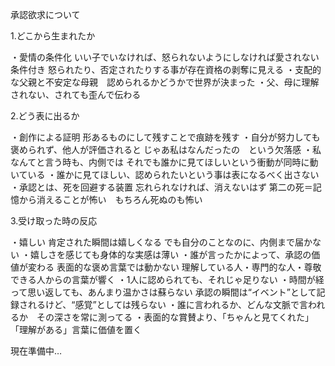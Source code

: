 承認欲求について

1.どこから生まれたか

・愛情の条件化
いい子でいなければ、怒られないようにしなければ愛されない条件付き
怒られたり、否定されたりする事が存在資格の剥奪に見える
・支配的な父親と不安定な母親　認められるかどうかで世界が決まった
・父、母に理解されない、されても歪んで伝わる


2.どう表に出るか

・創作による証明
形あるものにして残すことで痕跡を残す
・自分が努力しても褒められず、他人が評価されると
じゃあ私はなんだったの　という欠落感
・私なんてと言う時も、内側では
それでも誰かに見てほしいという衝動が同時に動いている
・誰かに見てほしい、認められたいという事は表になるべく出さない
・承認とは、死を回避する装置
忘れられなければ、消えないはず
第二の死＝記憶から消えることが怖い　もちろん死ぬのも怖い

3.受け取った時の反応

・嬉しい
肯定された瞬間は嬉しくなる
でも自分のことなのに、内側まで届かない
・嬉しさを感じても身体的な実感は薄い
・誰が言ったかによって、承認の価値が変わる
表面的な褒め言葉では動かない
理解している人・専門的な人・尊敬できる人からの言葉が響く
・1人に認められても、それじゃ足りない
・時間が経って思い返しても、あんまり温かさは蘇らない
承認の瞬間は“イベント”として記録されるけど、“感覚”としては残らない
・誰に言われるか、どんな文脈で言われるか　その深さを常に測ってる
・表面的な賞賛より、「ちゃんと見てくれた」「理解がある」言葉に価値を置く

現在準備中…







